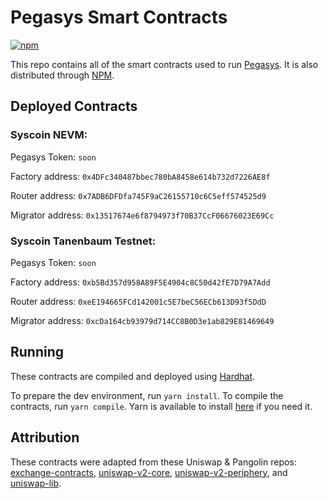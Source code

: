 # Pegasys Smart Contracts
[![npm](https://img.shields.io/npm/v/@pollum-io/pegasys-protocol)](https://unpkg.com/@pollum-io/pegasys-protocol@latest/)

This repo contains all of the smart contracts used to run [Pegasys](pegasys.finance). It is also distributed through [NPM](https://www.npmjs.com/package/@pollum-io/pegasys-protocol).

## Deployed Contracts

### Syscoin NEVM:

Pegasys Token: `soon`

Factory address: `0x4DFc340487bbec780bA8458e614b732d7226AE8f`

Router address: `0x7ADB6DFDfa745F9aC26155710c6C5eff574525d9`

Migrator address: `0x13517674e6f8794973f70B37CcF06676023E69Cc`

### Syscoin Tanenbaum Testnet:

Pegasys Token: `soon`

Factory address: `0xb5Bd357d958A89F5E4904c8C50d42fE7D79A7Add`

Router address: `0xeE194665FCd142001c5E7beC56ECb613D93f5DdD`

Migrator address: `0xcDa164cb93979d714CC8B0D3e1ab829E81469649`
## Running
These contracts are compiled and deployed using [Hardhat](https://hardhat.org/).

To prepare the dev environment, run `yarn install`. To compile the contracts, run `yarn compile`. Yarn is available to install [here](https://classic.yarnpkg.com/en/docs/install/#debian-stable) if you need it.

## Attribution
These contracts were adapted from these Uniswap & Pangolin repos: [exchange-contracts](https://github.com/pangolindex/exchange-contracts), [uniswap-v2-core](https://github.com/Uniswap/uniswap-v2-core), [uniswap-v2-periphery](https://github.com/Uniswap/uniswap-v2-core), and [uniswap-lib](https://github.com/Uniswap/uniswap-lib).
